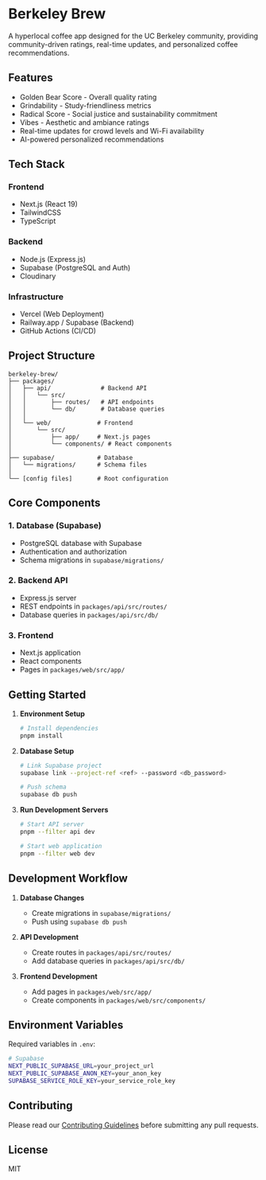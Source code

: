 # Berkeley Brew 

A hyperlocal coffee app designed for the UC Berkeley community, providing community-driven ratings, real-time updates, and personalized coffee recommendations.

## Features

- Golden Bear Score - Overall quality rating
- Grindability - Study-friendliness metrics
- Radical Score - Social justice and sustainability commitment
- Vibes - Aesthetic and ambiance ratings
- Real-time updates for crowd levels and Wi-Fi availability
- AI-powered personalized recommendations

## Tech Stack

### Frontend
- Next.js (React 19)
- TailwindCSS
- TypeScript

### Backend
- Node.js (Express.js)
- Supabase (PostgreSQL and Auth)
- Cloudinary

### Infrastructure
- Vercel (Web Deployment)
- Railway.app / Supabase (Backend)
- GitHub Actions (CI/CD)

## Project Structure

```
berkeley-brew/
├── packages/
│   ├── api/              # Backend API
│   │   └── src/
│   │       ├── routes/   # API endpoints
│   │       └── db/       # Database queries
│   │
│   └── web/             # Frontend
│       └── src/
│           ├── app/     # Next.js pages
│           └── components/ # React components
│
├── supabase/            # Database
│   └── migrations/      # Schema files
│
└── [config files]       # Root configuration
```

## Core Components

### 1. Database (Supabase)
- PostgreSQL database with Supabase
- Authentication and authorization
- Schema migrations in `supabase/migrations/`

### 2. Backend API
- Express.js server
- REST endpoints in `packages/api/src/routes/`
- Database queries in `packages/api/src/db/`

### 3. Frontend
- Next.js application
- React components
- Pages in `packages/web/src/app/`

## Getting Started

1. **Environment Setup**
   ```bash
   # Install dependencies
   pnpm install
   ```

2. **Database Setup**
   ```bash
   # Link Supabase project
   supabase link --project-ref <ref> --password <db_password>
   
   # Push schema
   supabase db push
   ```

3. **Run Development Servers**
   ```bash
   # Start API server
   pnpm --filter api dev
   
   # Start web application
   pnpm --filter web dev
   ```

## Development Workflow

1. **Database Changes**
   - Create migrations in `supabase/migrations/`
   - Push using `supabase db push`

2. **API Development**
   - Create routes in `packages/api/src/routes/`
   - Add database queries in `packages/api/src/db/`

3. **Frontend Development**
   - Add pages in `packages/web/src/app/`
   - Create components in `packages/web/src/components/`

## Environment Variables

Required variables in `.env`:
```bash
# Supabase
NEXT_PUBLIC_SUPABASE_URL=your_project_url
NEXT_PUBLIC_SUPABASE_ANON_KEY=your_anon_key
SUPABASE_SERVICE_ROLE_KEY=your_service_role_key
```

## Contributing

Please read our [Contributing Guidelines](./CONTRIBUTING.md) before submitting any pull requests.

## License

MIT
